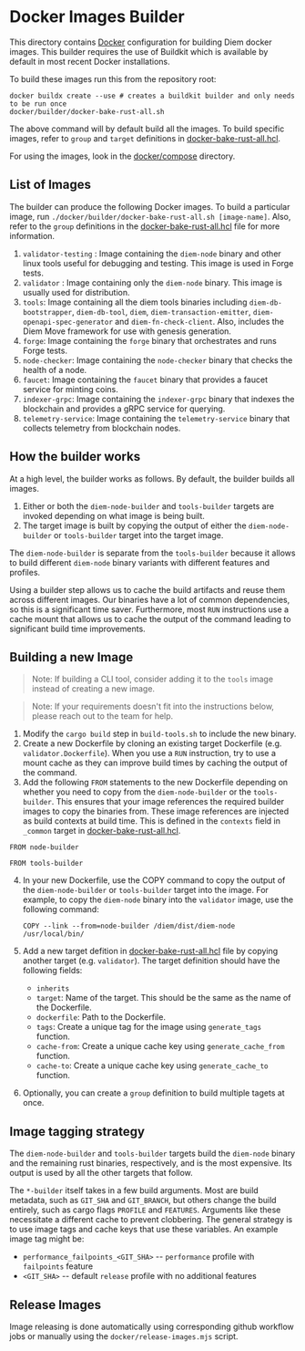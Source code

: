# Docker Images Builder

This directory contains [Docker](https://www.docker.com/) configuration for building Diem docker images. This builder requires the use of Buildkit which is available by default in most recent Docker installations.

To build these images run this from the repository root:

```
docker buildx create --use # creates a buildkit builder and only needs to be run once
docker/builder/docker-bake-rust-all.sh
```

The above command will by default build all the images. To build specific images, refer to `group` and `target` definitions in [docker-bake-rust-all.hcl](docker-bake-rust-all.hcl).

For using the images, look in the [docker/compose](../docker/compose/) directory.

## List of Images

The builder can produce the following Docker images. To build a particular image, run `./docker/builder/docker-bake-rust-all.sh [image-name]`. Also, refer to the `group` definitions in the [docker-bake-rust-all.hcl](docker-bake-rust-all.hcl) file for more information.

1. `validator-testing` : Image containing the `diem-node` binary and other linux tools useful for debugging and testing. This image is used in Forge tests.
2. `validator` : Image containing only the `diem-node` binary. This image is usually used for distribution.
3. `tools`: Image containing all the diem tools binaries including `diem-db-bootstrapper`, `diem-db-tool`, `diem`, `diem-transaction-emitter`, `diem-openapi-spec-generator` and `diem-fn-check-client`. Also, includes the Diem Move framework for use with genesis generation.
4. `forge`: Image containing the `forge` binary that orchestrates and runs Forge tests.
5. `node-checker`: Image containing the `node-checker` binary that checks the health of a node.
6. `faucet`: Image containing the `faucet` binary that provides a faucet service for minting coins.
7. `indexer-grpc`: Image containing the `indexer-grpc` binary that indexes the blockchain and provides a gRPC service for querying.
8. `telemetry-service`: Image containing the `telemetry-service` binary that collects telemetry from blockchain nodes.

## How the builder works

At a high level, the builder works as follows. By default, the builder builds all images.
1. Either or both the `diem-node-builder` and `tools-builder` targets are invoked depending on what image is being built.
2. The target image is built by copying the output of either the `diem-node-builder` or `tools-builder` target into the target image.

The `diem-node-builder` is separate from the `tools-builder` because it allows to build different `diem-node` binary variants with different features and profiles. 

Using a builder step allows us to cache the build artifacts and reuse them across different images. Our binaries have a lot of common dependencies, so this is a significant time saver. Furthermore, most `RUN` instructions use a cache mount that allows us to cache the output of the command leading to significant build time improvements.

## Building a new Image

> Note: If building a CLI tool, consider adding it to the `tools` image instead of creating a new image.

> Note: If your requirements doesn't fit into the instructions below, please reach out to the team for help.

1. Modify the `cargo build` step in `build-tools.sh` to include the new binary.
2. Create a new Dockerfile by cloning an existing target Dockerfile (e.g. `validator.Dockerfile`). When you use a `RUN` instruction, try to use a mount cache as they can improve build times by caching the output of the command. 
3. Add the following `FROM` statements to the new Dockerfile depending on whether you need to copy from the `diem-node-builder` or the `tools-builder`. This ensures that your image references the required builder images to copy the binaries from. These image references are injected as build contexts at build time. This is defined in the `contexts` field in `_common` target in [docker-bake-rust-all.hcl](docker-bake-rust-all.hcl).

```
FROM node-builder

FROM tools-builder
```

4. In your new Dockerfile, use the COPY command to copy the output of the `diem-node-builder` or `tools-builder` target into the image. For example, to copy the `diem-node` binary into the `validator` image, use the following command:
    ```
    COPY --link --from=node-builder /diem/dist/diem-node /usr/local/bin/
    ```
5. Add a new target defition in [docker-bake-rust-all.hcl](docker-bake-rust-all.hcl) file by copying another target (e.g. `validator`). The target definition should have the following fields:
    - `inherits`
    - `target`: Name of the target. This should be the same as the name of the Dockerfile.
    - `dockerfile`: Path to the Dockerfile.
    - `tags`: Create a unique tag for the image using `generate_tags` function.
    - `cache-from`: Create a unique cache key using `generate_cache_from` function.
    - `cache-to`: Create a unique cache key using `generate_cache_to` function.

6. Optionally, you can create a `group` definition to build multiple tagets at once.

## Image tagging strategy

The `diem-node-builder` and `tools-builder` targets build the `diem-node` binary and the remaining rust binaries, respectively, and is the most expensive. Its output is used by all the other targets that follow.

The `*-builder` itself takes in a few build arguments. Most are build metadata, such as `GIT_SHA` and `GIT_BRANCH`, but others change the build entirely, such as cargo flags `PROFILE` and `FEATURES`. Arguments like these necessitate a different cache to prevent clobbering. The general strategy is to use image tags and cache keys that use these variables. An example image tag might be:

- `performance_failpoints_<GIT_SHA>` -- `performance` profile with `failpoints` feature
- `<GIT_SHA>` -- default `release` profile with no additional features

## Release Images

Image releasing is done automatically using corresponding github workflow jobs or manually using the `docker/release-images.mjs` script.
